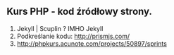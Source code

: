 ## Kurs PHP - kod źródłowy strony.

1. Jekyll  | Scuplin ? IMHO Jekyll
2. Podkreślanie kodu: http://prismjs.com/
3. http://phpkurs.acunote.com/projects/50897/sprints
